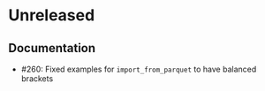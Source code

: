 # Unreleased

## Documentation

* #260: Fixed examples for `import_from_parquet` to have balanced brackets
